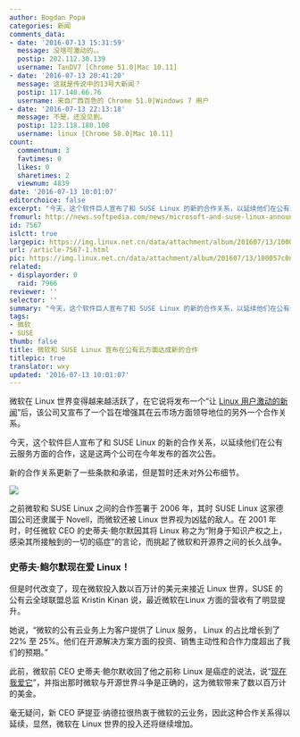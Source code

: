 ```yaml
---
author: Bogdan Popa
categories: 新闻
comments_data:
- date: '2016-07-13 15:31:59'
  message: 没啥可激动的。。
  postip: 202.112.30.139
  username: TanDV7 [Chrome 51.0|Mac 10.11]
- date: '2016-07-13 20:41:20'
  message: 这就是传说中的13号大新闻？
  postip: 117.140.66.76
  username: 来自广西百色的 Chrome 51.0|Windows 7 用户
- date: '2016-07-13 22:13:18'
  message: 不是，还没见到。
  postip: 123.118.180.108
  username: linux [Chrome 50.0|Mac 10.11]
count:
  commentnum: 3
  favtimes: 0
  likes: 0
  sharetimes: 2
  viewnum: 4839
date: '2016-07-13 10:01:07'
editorchoice: false
excerpt: "今天，这个软件巨人宣布了和 SUSE Linux 的新的合作关系，以延续他们在公有云服务方面的合作，这是这两个公司在今年发布的首次公告。\r\n新的合作关系更新了一些条款和承诺，但是暂时还未对外公布细节。"
fromurl: http://news.softpedia.com/news/microsoft-and-suse-linux-announce-new-partnership-506174.shtml
id: 7567
islctt: true
largepic: https://img.linux.net.cn/data/attachment/album/201607/13/100057c0nn30ny9mzzg111.jpg
url: /article-7567-1.html
pic: https://img.linux.net.cn/data/attachment/album/201607/13/100057c0nn30ny9mzzg111.jpg.thumb.jpg
related:
- displayorder: 0
  raid: 7966
reviewer: ''
selector: ''
summary: "今天，这个软件巨人宣布了和 SUSE Linux 的新的合作关系，以延续他们在公有云服务方面的合作，这是这两个公司在今年发布的首次公告。\r\n新的合作关系更新了一些条款和承诺，但是暂时还未对外公布细节。"
tags:
- 微软
- SUSE
thumb: false
title: 微软和 SUSE Linux 宣布在公有云方面达成新的合作
titlepic: true
translator: wxy
updated: '2016-07-13 10:01:07'
---
```


微软在 Linux 世界变得越来越活跃了，在它说将发布一个“让 [Linux 用户激动的新闻](/article-7559-1.html)”后，该公司又宣布了一个旨在增强其在云市场方面领导地位的另外一个合作关系。


今天，这个软件巨人宣布了和 SUSE Linux 的新的合作关系，以延续他们在公有云服务方面的合作，这是这两个公司在今年发布的首次公告。


新的合作关系更新了一些条款和承诺，但是暂时还未对外公布细节。


![](https://img.linux.net.cn/data/attachment/album/201607/13/100057c0nn30ny9mzzg111.jpg)


之前微软和 SUSE Linux 之间的合作签署于 2006 年，其时 SUSE Linux 这家德国公司还隶属于 Novell，而微软还被 Linux 世界视为凶猛的敌人。在 2001 年时，时任微软 CEO 的史蒂夫·鲍尔默因其将 Linux 称之为“附身于知识产权之上，感染其所接触到的一切的癌症”的言论，而挑起了微软和开源界之间的长久战争。


### 史蒂夫·鲍尔默现在爱 Linux！


但是时代改变了，现在微软投入数以百万计的美元来接近 Linux 世界，SUSE 的公有云全球联盟总监 Kristin Kinan 说，最近微软在Linux 方面的营收有了明显提升。


她说，“微软的公有云业务上为客户提供了 Linux 服务， Linux 的占比增长到了 22% 至 25%。他们在开源解决方案方面的投资、销售主动性和合作力度超出了我们的预期。”


此前，微软前 CEO 史蒂夫·鲍尔默收回了他之前称 Linux 是癌症的说法，说“[现在我爱它](/article-7095-1.html)”，并指出那时微软与开源世界斗争是正确的，这为微软带来了数以百万计的美金。


毫无疑问，新 CEO 萨提亚·纳德拉很热衷于微软的云业务，因此这种合作关系得以延续，显然，微软在 Linux 世界的投入还将继续增加。